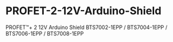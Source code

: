 # PROFET-2-12V-Arduino-Shield
PROFET™+ 2 12V Arduino Shield BTS7002-1EPP / BTS7004-1EPP / BTS7006-1EPP / BTS7008-1EPP
